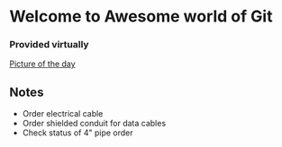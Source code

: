 # Welcome to Awesome world of Git
### Provided virtually

[Picture of the day](https://www.bing.com)


## Notes
 - Order electrical cable
 - Order shielded conduit for data cables
 - Check status of 4" pipe order

